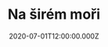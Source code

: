 ---
title: Na širém moři
status: Published
date: 2020-07-01T12:00:00.000Z
text: |-
  Kdysi a kdesi na širém moři vezl náš koráb do přístavu vzácný náklad,\
  drahé zboží: zlato, šperky, koření, kávu.\
  A jak to bejvá,\
  zlej osud mořský vlky nešetří.\
  Daleko od břehu uvízl koráb v úplným bezvětří.

  Nic dobrýho z toho nekouká,\
  když do plachet nám vítr nefouká.

  R:\
  Hou, hou, samá voda\
  Hou, hou, samá voda\
  Hou, hou, samá voda\
  Nepřihořívá.

  Tak míjejí dny a míjejí týdny a pořád jako na potvoru\
  vlny se nehnou,\
  moře je klidný a žádná země na obzoru.\
  Námořníkům kručí v břiše,\
  hlady přišli o rozum\
  Vrhají se přes palubu do tlamy žralokům.

  Nic dobrýho z toho nekouká,\
  když do plachet nám vítr nefouká.\

  R

  Kormidelník v poledním žáru oběsil se na stožáru\
  v podpalubí leží tam ožralej kapitán.\
  Kompas je nanic, mapy jsou nanic, zbytečně se vesluje.\
  Když není nikdo, kdo by věřil, že ještě dopluje.

  Nic dobrýho z toho nekouká\
  když do plachet nám vítr nefouká.

  R

  Já jedinej zbyl na týhle lodi a dobře vím,\
  že na mně je, dovézt náklad do přístavu až vítr znovu zavěje.\
  Je zle, když dojde proviant, je zle, když přijdou kurděje.\
  Ale běda, třikrát běda těm, co chybí naděje!

  R
---